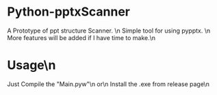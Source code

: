 # Python-pptxScanner
A Prototype of ppt structure Scanner. \n
Simple tool for using pypptx. \n
More features will be added if I have time to make.\n

<h1>Usage\n</h1>
Just Compile the "Main.pyw"\n
or\n
Install the .exe from release page\n
